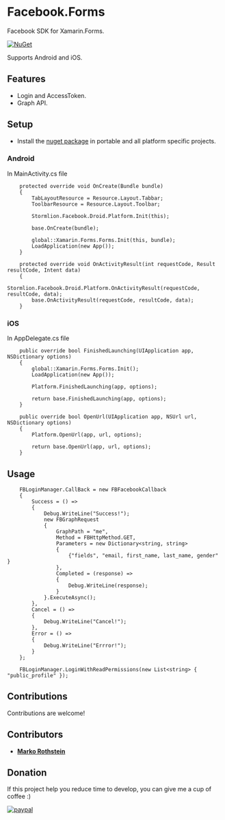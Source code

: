 # Facebook.Forms

Facebook SDK for Xamarin.Forms.

[![NuGet](https://img.shields.io/nuget/v/Stormlion.Facebook.Forms.svg)](https://www.nuget.org/packages/Stormlion.Facebook.Forms/)

Supports Android and iOS.

## Features

* Login and AccessToken.
* Graph API.

## Setup

* Install the [nuget package](https://www.nuget.org/packages/Stormlion.Facebook.Forms/) in portable and all platform specific projects.

### Android

In MainActivity.cs file

```
    protected override void OnCreate(Bundle bundle)
    {
        TabLayoutResource = Resource.Layout.Tabbar;
        ToolbarResource = Resource.Layout.Toolbar;

        Stormlion.Facebook.Droid.Platform.Init(this);

        base.OnCreate(bundle);

        global::Xamarin.Forms.Forms.Init(this, bundle);
        LoadApplication(new App());
    }

    protected override void OnActivityResult(int requestCode, Result resultCode, Intent data)
    {
        Stormlion.Facebook.Droid.Platform.OnActivityResult(requestCode, resultCode, data);
        base.OnActivityResult(requestCode, resultCode, data);
    }
```

### iOS

In AppDelegate.cs file

```
    public override bool FinishedLaunching(UIApplication app, NSDictionary options)
    {
        global::Xamarin.Forms.Forms.Init();
        LoadApplication(new App());

        Platform.FinishedLaunching(app, options);

        return base.FinishedLaunching(app, options);
    }

    public override bool OpenUrl(UIApplication app, NSUrl url, NSDictionary options)
    {
        Platform.OpenUrl(app, url, options);

        return base.OpenUrl(app, url, options);
    }
```
## Usage

```
    FBLoginManager.CallBack = new FBFacebookCallback
    {
        Success = () =>
        {
            Debug.WriteLine("Success!");
            new FBGraphRequest
            {
                GraphPath = "me",
                Method = FBHttpMethod.GET,
                Parameters = new Dictionary<string, string>
                {
                    {"fields", "email, first_name, last_name, gender" }
                },
                Completed = (response) =>
                {
                    Debug.WriteLine(response);
                }
            }.ExecuteAsync();
        },
        Cancel = () =>
        {
            Debug.WriteLine("Cancel!");
        },
        Error = () =>
        {
            Debug.WriteLine("Errror!");
        }
    };

    FBLoginManager.LoginWithReadPermissions(new List<string> { "public_profile" });

```

## Contributions
Contributions are welcome!

## Contributors
* **[Marko Rothstein](https://www.facebook.com/profile.php?id=100014026622428)**

## Donation
If this project help you reduce time to develop, you can give me a cup of coffee :)

[![paypal](https://www.paypalobjects.com/en_US/i/btn/btn_donateCC_LG.gif)](https://www.paypal.com/cgi-bin/webscr?cmd=_donations&business=stormlion227@gmail.com&item_name=Donate+to+free+developer)
